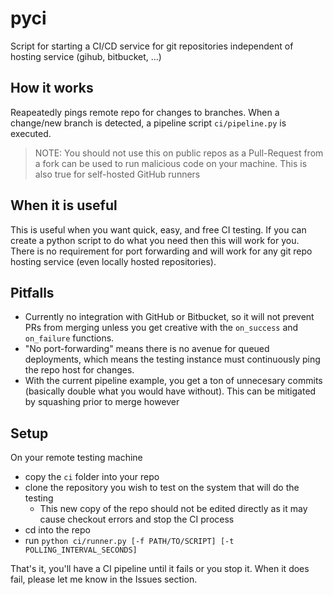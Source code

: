 # pyci
Script for starting a CI/CD service for git repositories independent of hosting service (gihub, bitbucket, ...)

## How it works
Reapeatedly pings remote repo for changes to branches. When a change/new branch is detected, a pipeline script `ci/pipeline.py` is executed.

> NOTE: You should not use this on public repos as a Pull-Request from a fork can be used to run malicious code on your machine. This is also true for self-hosted GitHub runners

## When it is useful
This is useful when you want quick, easy, and free CI testing. If you can create a python script to do what you need then this will work for you. There is no requirement for port forwarding and will work for any git repo hosting service (even locally hosted repositories).

## Pitfalls
* Currently no integration with GitHub or Bitbucket, so it will not prevent PRs from merging unless you get creative with the `on_success` and `on_failure` functions.
* "No port-forwarding" means there is no avenue for queued deployments, which means the testing instance must continuously ping the repo host for changes.
* With the current pipeline example, you get a ton of unnecesary commits (basically double what you would have without). This can be mitigated by squashing prior to merge however

## Setup
On your remote testing machine
* copy the `ci` folder into your repo
* clone the repository you wish to test on the system that will do the testing
  * This new copy of the repo should not be edited directly as it may cause checkout errors and stop the CI process
* cd into the repo
* run `python ci/runner.py [-f PATH/TO/SCRIPT] [-t POLLING_INTERVAL_SECONDS]`

That's it, you'll have a CI pipeline until it fails or you stop it. When it does fail, please let me know in the Issues section.
